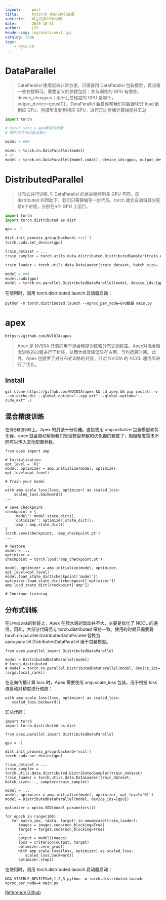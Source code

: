 ```yaml
---
layout:     post
title:      Pytorch 多GPU并行处理
subtitle:   单主机多GPUs训练
date:       2019-10-31
author:     LZY
header-img: img/whatisnext.jpg
catalog: true
tags:
    - Pytorch
---
```


# DataParallel

>DataParallel 使用起来非常方便，只需要用 DataParallel 包装模型，再设置一些参数即可。需要定义的参数包括：参与训练的 GPU 有哪些，device_ids=gpus；用于汇总梯度的 GPU 是哪个，output_device=gpus[0] 。DataParallel 会自动帮我们将数据切分 load 到相应 GPU，将模型复制到相应 GPU，进行正向传播计算梯度并汇总

```python
import torch

# batch size = gpu数目的倍数
# 图片尺寸可以适当缩小

model = ###

model = torch.nn.DataParallel(model)
# or
model = torch.nn.DataParallel(model.cuda(), device_ids=gpus, output_device=gpus[0])
```

# DistributedParallel

>分布式并行训练,与 DataParallel 的单进程控制多 GPU 不同，在 distributed 的帮助下，我们只需要编写一份代码，torch 就会自动将其分配给n个进程，分别在n个 GPU 上运行。

```python
import torch
import torch.distributed as dist

gpu = -1

dist.init_process_group(backend='nccl')
torch.cuda.set_device(gpu)

train_dataset = ...
train_sampler = torch.utils.data.distributed.DistributedSampler(train_dataset)

train_loader = torch.utils.data.DataLoader(train_dataset, batch_size=..., sampler=train_sampler)

model = ###
model.cuda(gpu)
model = torch.nn.parallel.DistributedDataParallel(model, device_ids=[gpu])

```

在使用时，调用 torch.distributed.launch 启动器启动：

`python -m torch.distributed.launch --nproc_per_node=GPU数量 main.py`

# apex

`https://github.com/NVIDIA/apex`

>Apex 是 NVIDIA 开源的用于混合精度训练和分布式训练库。Apex对混合精度训练的过程进行了封装，从而大幅度降低显存占用，节约运算时间。此外，Apex 也提供了对分布式训练的封装，针对 NVIDIA 的 NCCL 通信库进行了优化。

## Install

`git clone https://github.com/NVIDIA/apex && cd apex && pip install -v --no-cache-dir --global-option="--cpp_ext" --global-option="--cuda_ext" ./`

## 混合精度训练

在`混合精度训练`上，Apex 的封装十分优雅。直接使用 amp.initialize 包装模型和优化器，apex 就会自动帮助我们管理模型参数和优化器的精度了，根据精度需求不同可以传入其他配置参数。

```
from apex import amp

# Initialization
opt_level = 'O1'
model, optimizer = amp.initialize(model, optimizer, opt_level=opt_level)

# Train your model
...
with amp.scale_loss(loss, optimizer) as scaled_loss:
    scaled_loss.backward()
...

# Save checkpoint
checkpoint = {
    'model': model.state_dict(),
    'optimizer': optimizer.state_dict(),
    'amp': amp.state_dict()
}
torch.save(checkpoint, 'amp_checkpoint.pt')
...

# Restore
model = ...
optimizer = ...
checkpoint = torch.load('amp_checkpoint.pt')

model, optimizer = amp.initialize(model, optimizer, opt_level=opt_level)
model.load_state_dict(checkpoint['model'])
optimizer.load_state_dict(checkpoint['optimizer'])
amp.load_state_dict(checkpoint['amp'])

# Continue training
```

## 分布式训练

在`分布式训练`的封装上，Apex 在胶水层的改动并不大，主要是优化了 NCCL 的通信。因此，大部分代码仍与 torch.distributed 保持一致。使用的时候只需要将 torch.nn.parallel.DistributedDataParallel 替换为 apex.parallel.DistributedDataParallel 用于包装模型。

```
from apex.parallel import DistributedDataParallel

model = DistributedDataParallel(model)
# torch.distributed
# model = torch.nn.parallel.DistributedDataParallel(model, device_ids=[args.local_rank])

```
在正向传播计算 loss 时，Apex 需要使用 amp.scale_loss 包装，用于根据 loss 值自动对精度进行缩放：

```
with amp.scale_loss(loss, optimizer) as scaled_loss:
   scaled_loss.backward()
```

汇总代码：

```
import torch
import torch.distributed as dist

from apex.parallel import DistributedDataParallel

gpu = -1

dist.init_process_group(backend='nccl')
torch.cuda.set_device(gpu)

train_dataset = ...
train_sampler = torch.utils.data.distributed.DistributedSampler(train_dataset)
train_loader = torch.utils.data.DataLoader(train_dataset, batch_size=..., sampler=train_sampler)

model = ...
model, optimizer = amp.initialize(model, optimizer, opt_level='01')
model = DistributedDataParallel(model, device_ids=[gpu])

optimizer = optim.SGD(model.parameters())

for epoch in range(100):
   for batch_idx, (data, target) in enumerate(train_loader):
      images = images.cuda(non_blocking=True)
      target = target.cuda(non_blocking=True)
      ...
      output = model(images)
      loss = criterion(output, target)
      optimizer.zero_grad()
      with amp.scale_loss(loss, optimizer) as scaled_loss:
         scaled_loss.backward()
      optimizer.step()
```

在使用时，调用 torch.distributed.launch 启动器启动：

`UDA_VISIBLE_DEVICES=0,1,2,3 python -m torch.distributed.launch --nproc_per_node=4 main.py`


[Reference Github](https://github.com/tczhangzhi/pytorch-distributed)